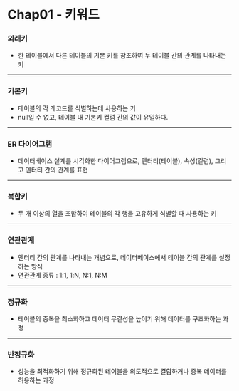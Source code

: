 # Chap01 - 키워드

### 외래키

- 한 테이블에서 다른 테이블의 기본 키를 참조하여 두 테이블 간의 관계를 나타내는 키

---

### 기본키

- 테이블의 각 레코드를 식별하는데 사용하는 키
- null일 수 없고, 테이블 내 기본키 컬럼 간의 값이 유일하다.

---

### ER 다이어그램

- 데이터베이스 설계를 시각화한 다이어그램으로, 엔터티(테이블), 속성(컬럼), 그리고 엔터티 간의 관계를 표현

---

### 복합키

- 두 개 이상의 열을 조합하여 테이블의 각 행을 고유하게 식별할 때 사용하는 키

---

### 연관관계

- 엔터티 간의 관계를 나타내는 개념으로, 데이터베이스에서 테이블 간의 관계를 설정하는 방식
- 연관관계 종류 : 1:1, 1:N, N:1, N:M

---

### 정규화

- 테이블의 중복을 최소화하고 데이터 무결성을 높이기 위해 데이터를 구조화하는 과정

---

### 반정규화

- 성능을 최적화하기 위해 정규화된 테이블을 의도적으로 결합하거나 중복 데이터를 허용하는 과정